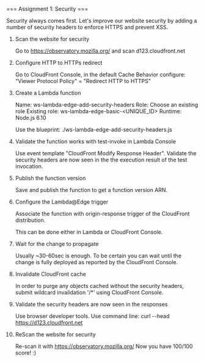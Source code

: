 === Assignment 1: Security ===

Security always comes first. Let's improve our website security
by adding a number of security headers to enforce HTTPS and prevent XSS.

1. Scan the website for security

   Go to https://observatory.mozilla.org/ and scan d123.cloudfront.net

2. Configure HTTP to HTTPs redirect

   Go to CloudFront Console, in the default Cache Behavior configure:
   "Viewer Protocol Policy" = "Redirect HTTP to HTTPS"

3. Create a Lambda function

   Name:          ws-lambda-edge-add-security-headers
   Role:          Choose an existing role
   Existing role: ws-lambda-edge-basic-<UNIQUE_ID>
   Runtime:       Node.js 6.10

   Use the blueprint: ./ws-lambda-edge-add-security-headers.js

4. Validate the function works with test-invoke in Lambda Console

   Use event template "CloudFront Modify Response Header".
   Validate the security headers are now seen in the the execution result
   of the test invocation.

5. Publish the function version

   Save and publish the function to get a function version ARN.

6. Configure the Lambda@Edge trigger

   Associate the function with origin-response trigger of
   the CloudFront distribution.

   This can be done either in Lambda or CloudFront Console.

7. Wait for the change to propagate

   Usually ~30-60sec is enough. To be certain you can wait
   until the change is fully deployed as reported by the CloudFront Console.

8. Invalidate CloudFront cache

   In order to purge any objects cached without the security headers,
   submit wildcard invalidation '/*' using CloudFront Console.

9. Validate the security headers are now seen in the responses

   Use browser developer tools.
   Use command line: curl --head https://d123.cloudfront.net

10. ReScan the website for security

    Re-scan it with https://observatory.mozilla.org/
    Now you have 100/100 score! :)
